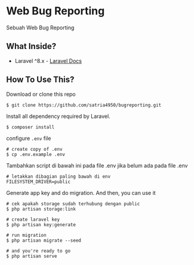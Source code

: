 # Web Bug Reporting

Sebuah Web Bug Reporting

## What Inside?

-   Laravel ^8.x - [Laravel Docs](https://laravel.com/docs/8.x/)

## How To Use This?

Download or clone this repo

```shell
$ git clone https://github.com/satria4950/bugreporting.git
```

Install all dependency required by Laravel.

```shell
$ composer install
```

configure `.env` file 

```shell
# create copy of .env
$ cp .env.example .env
```

Tambahkan script di bawah ini pada file .env jika belum ada pada file .env
```shell
# letakkan dibagian paling bawah di env
FILESYSTEM_DRIVER=public
```
Generate app key and do migration. And then, you can use it

```shell
# cek apakah storage sudah terhubung dengan public
$ php artisan storage:link
```

```shell
# create laravel key
$ php artisan key:generate

# run migration
$ php artisan migrate --seed

# and you're ready to go
$ php artisan serve
```

